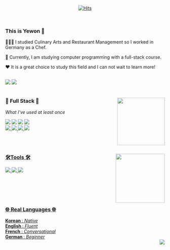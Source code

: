 
<div align="center">
 <br>
 
[![Hits](https://hits.seeyoufarm.com/api/count/incr/badge.svg?url=https%3A%2F%2Fgithub.com%2Fgjbae1212%2Fhit-counter&count_bg=%23F6C5C5&title_bg=%23FFE3E3&icon=smugmug.svg&icon_color=%23FEFAFA&title=visits&edge_flat=false)](https://github.com/umyewon) 
 
</div>
<br>

<div align="left">
 <h3> This is Yewon 👋 </h3>
 <p>🧑🏻‍🍳 I studied Culinary Arts and Restaurant Management so I worked in Germany as a Chef.</p>
 <p>🌱 Currently, I am studying computer programming with a full-stack course. </p>
 <p>❤️ It is a great choice to study this field and I can not wait to learn more! </p> <br>
</div> 
<a href="https://www.notion.so/47700c2d97a64c94b8fff3438bf21fb7?v=3670e71fa1ec42eaa9776ce12e7bc8ea"><img src="https://img.shields.io/badge/CheckNotion-000000?style=flat&logo=Notion&logoColor=white"/></a>
<a href="mailto:"0816yw@gmail.com"><img src="https://img.shields.io/badge/0816yw@gmail.com-EA4335?style=flat&logo=gmail&logoColor=white"/></a>                                                                                                                                 
<h1></h1>


<div align="left">
<img align='right' src="https://github-readme-stats.vercel.app/api/top-langs/?username=umyewon&layout=compact" height="150">                 
<h3>📍 Full Stack️ 📍</h3>
<p><i>What I've used at least once</i></p>
<img src="https://img.shields.io/badge/Java-007396?style=flat&logo=Java&logoColor=white"/>
<img src="https://img.shields.io/badge/Oracle-F80000?style=flat&logo=Oracle&logoColor=white"/>
<img src="https://img.shields.io/badge/Tomcat-F8DC75?style=flat&logo=ApacheTomcat&logoColor=black"/>
<a href="https://spring.io/"><img src="https://img.shields.io/badge/Spring-6DB33F?style=flat&logo=Spring&logoColor=white"/><br>
<img src="https://img.shields.io/badge/HTML5-E34F26?style=flat&logo=Html5&logoColor=white"/> 
<img src="https://img.shields.io/badge/CSS3-1572B6?style=flat&logo=CSS3&logoColor=white"/>
<img src="https://img.shields.io/badge/JavaScript-F7DF1E?style=flat&logo=JavaScript&logoColor=white"/>
<img src="https://img.shields.io/badge/Jquery-0769AD?style=flat&logo=Jquery&logoColor=white"/>  
</div>
                                                                                            
                                                                                                                                 
           
<br><br>


<div  align="left">
<img align='right' src="https://github-readme-stats.vercel.app/api?username=umyewon&show_icons=true&theme=dracula" height="155">                  
<h3>🛠️Tools 🛠️</h3>
<img src="https://img.shields.io/badge/gitHub-181717?style=flat&logo=gitHub&logoColor=white"/>
<img src="https://img.shields.io/badge/Eclipse-2C2255?style=flat&logo=Eclipse&logoColor=white"/>
<img src="https://img.shields.io/badge/VSCode-007ACC?style=flat&logo=VisualStudioCode&logoColor=white"/>          
</div>                                                                                     

                   
                   
<br><br><br><h1></h1>
<div  align="left">                                                                                                     
<h3> 🌐 Real Languages 🌐</h3>                                                                                                      
<b>Korean </b>:  <i>Native</i> <br>
<b>English </b>: <i>Fluent</i> <br>
<b>French </b>: <i>Conversational</i> <br>
<b>German </b>: <i>Beginner</i>  <br>
<img align='right' src="http://mazassumnida.wtf/api/v2/generate_badge?boj=umyewon"><br>
</div>                   
<h1></h1><br>

                                                                                  
                                                                                     
<!--
**umyewon/umyewon** is a ✨ _special_ ✨ repository because its `README.md` (this file) appears on your GitHub profile.

Here are some ideas to get you started:

- 🔭 I’m currently working on ...
- 🌱 I’m currently learning ...
- 👯 I’m looking to collaborate on ...
- 🤔 I’m looking for help with ...
- 💬 Ask me about ...
- 📫 How to reach me: ...
- 😄 Pronouns: ...
- ⚡ Fun fact: ...
아이콘 https://simpleicons.org/
배지 https://shields.io/                                                                               
                                                                                  
-->

